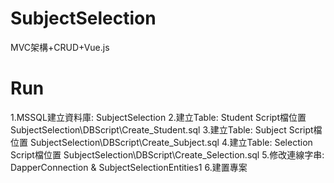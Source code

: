 # SubjectSelection
MVC架構+CRUD+Vue.js

# Run
1.MSSQL建立資料庫: SubjectSelection
2.建立Table: Student Script檔位置 SubjectSelection\DBScript\Create_Student.sql
3.建立Table: Subject Script檔位置 SubjectSelection\DBScript\Create_Subject.sql
4.建立Table: Selection Script檔位置 SubjectSelection\DBScript\Create_Selection.sql
5.修改連線字串: DapperConnection & SubjectSelectionEntities1
6.建置專案
